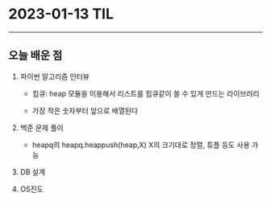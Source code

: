 # 2023-01-13 TIL

---

## 오늘 배운 점

1. 파이썬 알고리즘 인터뷰
    - 힙큐: heap 모듈을 이용해서 리스트를 힙큐같이 쓸 수 있게 만드는 라이브러리

    - 가장 작은 숫자부터 앞으로 배열된다

2. 백준 문제 풀이
    - heapq의 heapq.heappush(heap,X) X의 크기대로 정렬, 튜플 등도 사용 가능

3. DB 설계

4. OS진도